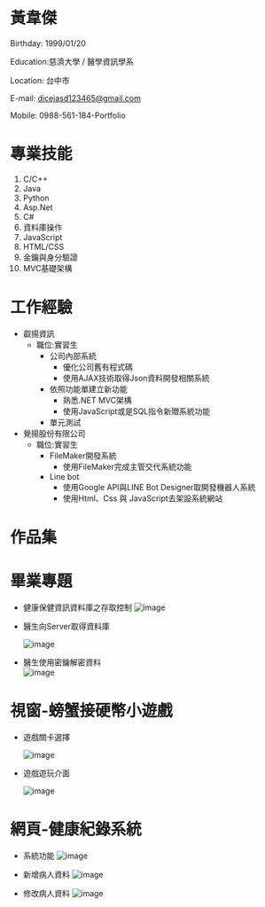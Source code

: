 # 黃韋傑 
Birthday: 1999/01/20

Education:慈濟大學 / 醫學資訊學系 

Location: 台中市 

E-mail: dicejasd123465@gmail.com 

Mobile: 0988-561-184-Portfolio 

# 專業技能
1.	C/C++
2.	Java
3.	Python
4.	Asp.Net
5.	C#
6.	資料庫操作
7.	JavaScript
8.	HTML/CSS
9.	金鑰與身分驗證
10.	MVC基礎架構

# 工作經驗
* 叡揚資訊 
  * 職位:實習生
      * 公司內部系統
         * 優化公司舊有程式碼
         * 使用AJAX技術取得Json資料開發相關系統
      * 依照功能單建立新功能
         * 熟悉.NET MVC架構
         * 使用JavaScript或是SQL指令新贈系統功能
      * 單元測試
* 覺揚股份有限公司
  * 職位:實習生
    * FileMaker開發系統
      * 使用FileMaker完成主管交代系統功能
    * Line bot
      * 使用Google API與LINE Bot Designer取開發機器人系統
      * 使用Html、Css 與 JavaScript去架設系統網站
    
# 作品集
# 畢業專題
* 健康保健資訊資料庫之存取控制
  ![image](專題作品-認證.png)
* 醫生向Server取得資料庫

  ![image](專題作品-醫生接收病歷.png)
* 醫生使用密鑰解密資料  
  ![image](專題作品-醫生解密.png)
# 視窗-螃蟹接硬幣小遊戲
* 遊戲關卡選擇

  ![image](螃蟹接硬幣1.png)
* 遊戲遊玩介面

  ![image](螃蟹接硬幣2.png)

# 網頁-健康紀錄系統
* 系統功能
  ![image](健康照護系統1.png)
* 新增病人資料
  ![image](健康照護系統-新增.png)
  
* 修改病人資料
  ![image](健康照護系統-修改.png)
